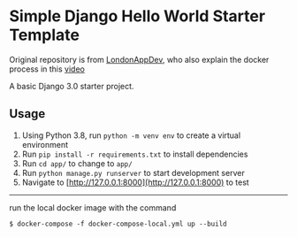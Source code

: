 # Simple Django Hello World Starter Template

Original repository is from [LondonAppDev](https://github.com/LondonAppDeveloper/demo-django-hello-world-starter), who also explain the docker process in this [video](https://youtu.be/nh1ynJGJuT8)


A basic Django 3.0 starter project.


## Usage

 1. Using Python 3.8, run `python -m venv env` to create a virtual environment
 2. Run `pip install -r requirements.txt` to install dependencies
 3. Run `cd app/` to change to `app/`
 3. Run `python manage.py runserver` to start development server
 4. Navigate to [http://127.0.0.1:8000](http://127.0.0.1:8000) to test

---

run the local docker image with the command

```
$ docker-compose -f docker-compose-local.yml up --build
```